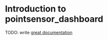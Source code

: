 # Introduction to pointsensor_dashboard

TODO: write [great documentation](http://jacobian.org/writing/what-to-write/)
